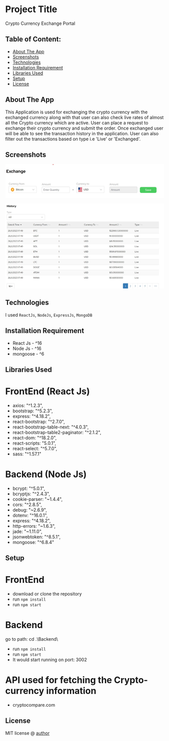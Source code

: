 # Project Title
Crypto Currency Exchange Portal

## Table of Content:

- [About The App](#about-the-app)
- [Screenshots](#screenshots)
- [Technologies](#technologies)
- [Installation Requirement](#installation-requirement)
- [Libraries Used](#libraries-used)
- [Setup](#setup)
- [License](#license)

## About The App
This Application is used for exchanging the crypto currency with the exchanged currency along with that user can also check live rates of almost all the Crypto currency which are active. User can place a request to exchange their crypto currency and submit the order. Once exchanged user will be able to see the transaction history in the application. User can also filter out the transactions based on type i.e 'Live' or 'Exchanged'.

## Screenshots

![Alt text](/src/assets/images/screenshots/exchange.jpg?raw=true "Exchange")

![Alt text](/src/assets/images/screenshots/history.jpg?raw=true "Exchange")

## Technologies
I used `ReactJs`, `NodeJs`, `ExpressJs`, `MongoDB`

## Installation Requirement
- React Js - ^16
- Node Js - ^16
- mongoose - ^6

## Libraries Used
# FrontEnd (React Js)
- axios: "^1.2.3",
- bootstrap: "^5.2.3",
- express: "^4.18.2",
- react-bootstrap: "^2.7.0",
- react-bootstrap-table-next: "^4.0.3",
- react-bootstrap-table2-paginator: "^2.1.2",
- react-dom: "^18.2.0",
- react-scripts: "5.0.1",
- react-select: "^5.7.0",
- sass: "^1.57.1"

# Backend (Node Js)
- bcrypt: "^5.0.1",
- bcryptjs: "^2.4.3",
- cookie-parser: "~1.4.4",
- cors: "^2.8.5",
- debug: "~2.6.9",
- dotenv: "^16.0.1",
- express: "^4.18.2",
- http-errors: "~1.6.3",
- jade: "~1.11.0",
- jsonwebtoken: "^8.5.1",
- mongoose: "^6.8.4"

## Setup
# FrontEnd
- download or clone the repository
- run `npm install`
- run `npm start`

# Backend
go to path: cd .\Backend\
- run `npm install`
- run `npm start`
- It would start running on port: 3002

# API used for fetching the Crypto-currency information
- cryptocompare.com

## License
MIT license @ [author](author.com)
